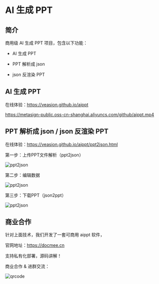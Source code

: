 # AI 生成 PPT

## 简介

商用级 AI 生成 PPT 项目，包含以下功能：

* AI 生成 PPT

* PPT 解析成 json
* json 反渲染 PPT



## AI 生成 PPT

在线体验：https://veasion.github.io/aippt



https://metasign-public.oss-cn-shanghai.aliyuncs.com/github/aippt.mp4



## PPT 解析成 json / json 反渲染 PPT

在线体验：https://veasion.github.io/aippt/ppt2json.html



第一步：上传PPT文件解析（ppt2json）

![ppt2json](https://metasign-public.oss-cn-shanghai.aliyuncs.com/github/ppt2json.png?x-oss-process=image/resize,w_500)

第二步：编辑数据

![ppt2json](https://metasign-public.oss-cn-shanghai.aliyuncs.com/github/ppt2json_edit.png?x-oss-process=image/resize,w_500)

第三步：下载PPT（json2ppt）

![ppt2json](https://metasign-public.oss-cn-shanghai.aliyuncs.com/github/ppt2json_download.png?x-oss-process=image/resize,w_500)



## 商业合作

针对上面技术，我们开发了一套可商用 aippt 软件，

官网地址：https://docmee.cn



支持私有化部署，源码讲解！



商业合作 & 进群交流：

![qrcode](https://metasign-public.oss-cn-shanghai.aliyuncs.com/github/contact_me_qr.png)